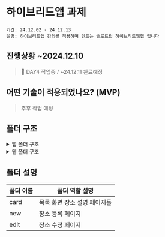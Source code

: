 # 하이브리드앱 과제

```
기간: 24.12.02 - 24.12.13
설명: 하이브리드앱 강의를 적용하며 만드는 솔로트립 하이브리드웹앱 입니다
```

## 진행상황 ~2024.12.10

> 🚧 DAY4 작업중 / ~24.12.11 완료예정

## 어떤 기술이 적용되었나요? (MVP)

> 추후 작업 예정

## 폴더 구조

<details>
  <summary>앱 폴더 구조</summary>
root</br>
  apis</br>
  ┗ index.ts</br>
  app</br>
  ┣ _layout.tsx</br>
  ┗ index.tsx</br>
  components</br>
</details>

<details>
  <summary>웹 폴더 구조</summary>

app </br>
┣ components</br>
┃ ┗ card</br>
┃ ┃ ┣ index.tsx</br>
┃ ┃ ┗ styles.modules.css</br>
┣ soloplace-logs</br>
┃ ┣ [solplaceLogId]</br>
┃ ┃ ┣ edit</br>
┃ ┃ ┃ ┣ page.tsx</br>
┃ ┃ ┃ ┗ styles.module.css</br>
┃ ┃ ┣ page.tsx</br>
┃ ┃ ┗ styles.module.css</br>
┃ ┣ new</br>
┃ ┃ ┣ page.tsx</br>
┃ ┃ ┗ styles.module.css</br>
┃ ┣ page.tsx</br>
┃ ┗ styles.module.css</br>
┣ globals.css</br>
┣ layout.tsx</br>
┗ page.tsx

</details>

## 폴더 설명

| 폴더 이름 | 폴더 역할 설명               |
| --------- | ---------------------------- |
| card      | 목록 화면 장소 설명 페이지들 |
| new       | 장소 등록 페이지             |
| edit      | 장소 수정 페이지             |
